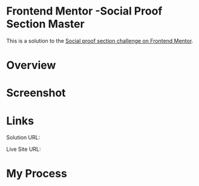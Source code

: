 # Frontend Mentor -Social Proof Section Master

This is a solution to the [Social proof section challenge on Frontend Mentor](https://www.frontendmentor.io/challenges/social-proof-section-6e0qTv_bA).

# Overview

# Screenshot

# Links

Solution URL:

Live Site URL:

# My Process
